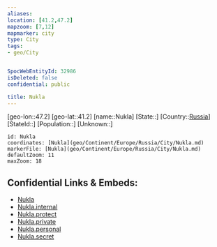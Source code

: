 ```yaml
---
aliases: 
location: [41.2,47.2]
mapzoom: [7,12] 
mapmarker: city 
type: City
tags:
- geo/City


SpocWebEntityId: 32986
isDeleted: false
confidential: public

title: Nukla
---
```

[geo-lon::47.2]
[geo-lat::41.2]
[name::Nukla]
[State::]
[Country::[Russia](geo/Continent/Europe/Russia.md)]
[StateId::]
[Population::]
[Unknown::]


```leaflet
id: Nukla
coordinates: [Nukla](geo/Continent/Europe/Russia/City/Nukla.md)
markerFile: [Nukla](geo/Continent/Europe/Russia/City/Nukla.md)
defaultZoom: 11 
maxZoom: 18
```


## Confidential Links & Embeds: 
- [Nukla](../../../../../../_public/geo/Continent/Europe/Russia/City/Nukla.md) 
- [Nukla.internal](../../../../../../_internal/geo/Continent/Europe/Russia/City/Nukla.internal.md) 
- [Nukla.protect](../../../../../../_protect/geo/Continent/Europe/Russia/City/Nukla.protect.md) 
- [Nukla.private](../../../../../../_private/geo/Continent/Europe/Russia/City/Nukla.private.md) 
- [Nukla.personal](../../../../../../_personal/geo/Continent/Europe/Russia/City/Nukla.personal.md) 
- [Nukla.secret](../../../../../../_secret/geo/Continent/Europe/Russia/City/Nukla.secret.md) 
